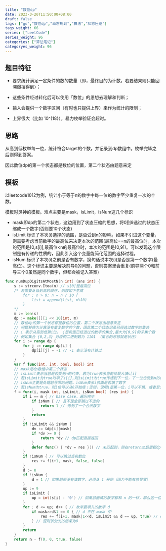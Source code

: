 ```yaml
---
title: "数位dp"
date: 2023-3-20T11:50:00+08:00
draft: false
tags: ["go","数位dp","动态规划","算法","状态压缩"]
tags_weight: 66
series: ["LeetCode"]
series_weight: 96
categories: ["算法笔记"]
categoryes_weight: 96
---
```


## 题目特征

- 要求统计满足一定条件的数的数量（即，最终目的为计数，若要结果则只能回溯爆搜得到）；

- 这些条件经过转化后可以使用「数位」的思想去理解和判断；

- 输入会提供一个数字区间（有时也只提供上界）来作为统计的限制；

- 上界很大（比如 10^{18}），暴力枚举验证会超时。

## 思路

从高到低枚举每一位，统计符合target的个数，并记录到dp数组中。枚举完毕之后则得到答案。

因此数位dp的第一个状态都是数位的位置，第二个状态由题意来定

## 模板

以leetcode1012为例，统计小于等于n的数字中每一位的数字至少重复一次的个数。

模板时灵神的模板。难点主要是mask，isLimit，isNum这几个标识

- mask即dp的第二个状态，这边用到了状态压缩的思想，将0到9选过的状态压缩成一个数字(否则要10个状态)
- isLimit 标识了本次(i)选择的范围，是否受到n的影响。如果不引进这个变量，则需要考虑当前数字的最高位来决定本次的范围(最高位==n的最高位时，本次的范围是[0,s[i]],最高位<n的最高位时，本次的范围是[0,9])。可以发现这个限制是有传递的性质的，因此引入这个变量能简化范围的选择过程。
- isNum 标识了本次(i)之前是否有数字，换句话说本次(i)是否是第一个数字(最高位)。这个标识主要是解决前导0的问题，否则答案里会重复(前导两个0和前导三个0虽然是同个数字，但都会被记入答案)

``` go
func numDupDigitsAtMostN(n int) (ans int) {
	s := strconv.Itoa(n) // s[0]是最高位
	/* 若需要从低到高的顺序，则按如下生成
		for ; n > 0; n = n / 10 {
	        list = append(list, n%10)
	    }
	*/
	m := len(s)
	dp := make([][1 << 10]int, m)
	// 数位dp的第一个状态都是数位的位置，第二个状态由题意来定
	// 问题转换为计算没有重复数字的个数，因此第二个状态记录已经选过数字的集合
	// i 表示从高到低第i位， j是前面已经选过的数字的集合,最大为[0,9]的子集个数
	// 例如集合 {0,2,3} 对应的二进制数为 1101 （集合的思想就是状压）
	for i := range dp {
		for j := range dp[i] {
			dp[i][j] = -1 // -1 表示没有计算过
		}
	}
	var f func(int, int, bool, bool) int
	// mask是dp数组中第二个状态
	// isLimit表示当前是否受到n的约束，若为true表示当前位最大填s[i]
	// 若isLimit为true时填了s[i],则isLimit为true传递到下一位，下一位也受到n的约束
	// isNum主要是处理前导零的问题。isNum表示i前面是否填了数字
	// 若isNum为true，则i位可以从0开始填；否则，说明i是第一位，i可以不填，或者至少填1(因为不能有前导0)
	f = func(i, mask int, isLimit, isNum bool) (res int) {
		if i == m { // base case，遍历完毕
			if isNum { // 且不是全部跳过不选的
				return 1 // 得到了一个合法数字
			}
			return
		}
		if !isLimit && isNum {
			dv := &dp[i][mask]
			if *dv >= 0 {
				return *dv // dp匹配直接返回
			}
			defer func() { *dv = res }() // 未匹配到，则在return之后更新dp数组
		}
		if !isNum { // 可以跳过当前数位
			res += f(i+1, mask, false, false)
		}
		d := 0
		if !isNum {
			d = 1 // 如果前面没有填数字，必须从 1 开始（因为不能有前导零）
		}
		up := 9
		if isLimit {
			up = int(s[i] - '0') // 如果前面填的数字都和 n 的一样，那么这一位至多填数字 s[i]（否则就超过 n 啦）
		}
		for ; d <= up; d++ { // 枚举要填入的数字 d
			if mask>>d&1 == 0 { // d 不在 mask 中
				res += f(i+1, mask|1<<d, isLimit && d == up, true) // d写入mask， isLimit传递
			} // 否则该分支的结果为0
		}
		return
	}
	return n - f(0, 0, true, false)
}

```